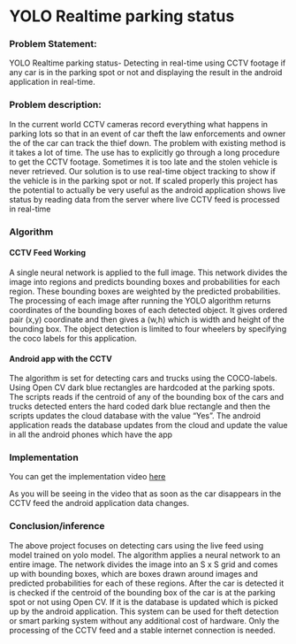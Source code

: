 # YOLO Realtime parking status

### Problem Statement:

YOLO Realtime parking status- Detecting in real-time using CCTV footage if any car is in the parking spot or not and displaying the result in the android application in real-time.

### Problem description:

In the current world CCTV cameras record everything what happens in parking lots so that in an event of car theft the law enforcements and owner the of the car can track the thief down. The problem with existing method is it takes a lot of time. The use has to explicitly go through a long procedure to get the CCTV footage. Sometimes it is too late and the stolen vehicle is never retrieved. Our solution is to use real-time object tracking to show if the vehicle is in the parking spot or not. If scaled properly this project has the potential to actually be very useful as the android application shows live status by reading data from the server where live CCTV feed is processed in real-time

### Algorithm

#### CCTV Feed Working

A single neural network is applied to the full image. This network divides the image into regions and predicts bounding boxes and probabilities for each region. These bounding boxes are weighted by the predicted probabilities.
The processing of each image after running the YOLO algorithm returns coordinates of the bounding boxes of each detected object. It gives ordered pair (x,y) coordinate and then gives a (w,h) which is width and height of the bounding box. The object detection is limited to four wheelers by specifying the coco labels for this application.

#### Android app with the CCTV

The algorithm is set for detecting cars and trucks using the COCO-labels. Using Open CV dark blue rectangles are hardcoded at the parking spots. The scripts reads if the centroid of any of the bounding box of the cars and trucks detected enters the hard coded dark blue rectangle and then the scripts updates the cloud database with the value “Yes”. The android application reads the database updates from the cloud and update the value in all the android phones which have the app

### Implementation

You can get the implementation video [here](https://drive.google.com/open?id=1FVFZ_VdlSrjrDD45XvFd7N2zqmxfvZ5X)

As you will be seeing in the video that as soon as the car disappears in the CCTV feed the android application data changes.

### Conclusion/inference

The above project focuses on detecting cars using the live feed using model trained on yolo model. The algorithm applies a neural network to an entire image. The network divides the image into an S x S grid and comes up with bounding boxes, which are boxes drawn around images and predicted probabilities for each of these regions. After the car is detected it is checked if the centroid of the bounding box of the car is at the parking spot or not using Open CV. If it is the database is updated which is picked up by the android application.
This system can be used for theft detection or smart parking system without any additional cost of hardware. Only the processing of the CCTV feed and a stable internet connection is needed.
